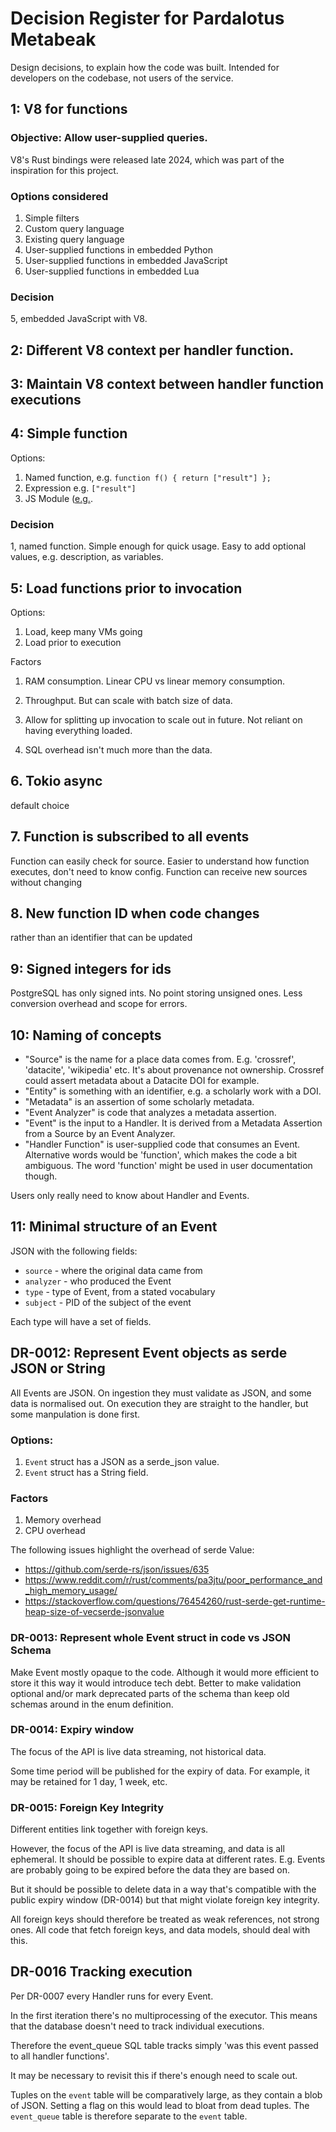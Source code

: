 # Decision Register for Pardalotus Metabeak

Design decisions, to explain how the code was built. Intended for developers on the codebase, not users of the service.

## 1: V8 for functions

### Objective: Allow user-supplied queries.

V8's Rust bindings were released late 2024, which was part of the inspiration for this project.

### Options considered

1. Simple filters
2. Custom query language
3. Existing query language
4. User-supplied functions in embedded Python
5. User-supplied functions in embedded JavaScript
7. User-supplied functions in embedded Lua

### Decision

5, embedded JavaScript with V8.

## 2: Different V8 context per handler function.

## 3: Maintain V8 context between handler function executions

## 4: Simple function

Options:

1. Named function, e.g. `function f() { return ["result"] };`
2. Expression e.g. `["result"]`
3. JS Module ([e.g.](https://developer.mozilla.org/en-US/docs/Web/JavaScript/Guide/Modules).

### Decision

1, named function. Simple enough for quick usage. Easy to add optional values, e.g. description, as variables.

## 5: Load functions prior to invocation

Options:

1. Load, keep many VMs going
2. Load prior to execution

Factors

1. RAM consumption. Linear CPU vs linear memory consumption.
2. Throughput. But can scale with batch size of data.

3. Allow for splitting up invocation to scale out in future. Not reliant on having everything loaded.
4. SQL overhead isn't much more than the data.

## 6. Tokio async

default choice

## 7. Function is subscribed to all events

Function can easily check for source.
Easier to understand how function executes, don't need to know config.
Function can receive new sources without changing

## 8. New function ID when code changes

rather than an identifier that can be updated


## 9: Signed integers for ids

PostgreSQL has only signed ints. No point storing unsigned ones. Less conversion overhead and scope for errors.

## 10: Naming of concepts

- "Source" is the name for a place data comes from. E.g. 'crossref', 'datacite', 'wikipedia' etc. It's about provenance not ownership. Crossref could assert metadata about a Datacite DOI for example.
- "Entity" is something with an identifier, e.g. a scholarly work with a DOI.
- "Metadata" is an assertion of some scholarly metadata.
- "Event Analyzer" is code that analyzes a metadata assertion.
- "Event" is the input to a Handler. It is derived from a Metadata Assertion from a Source by an Event Analyzer.
- "Handler Function" is user-supplied code that consumes an Event. Alternative words would be 'function', which makes the code a bit ambiguous. The word 'function' might be used in user documentation though.

Users only really need to know about Handler and Events.

## 11: Minimal structure of an Event

JSON with the following fields:

 - `source` - where the original data came from
 - `analyzer` - who produced the Event
 - `type` - type of Event, from a stated vocabulary
 - `subject` - PID of the subject of the event

Each type will have a set of fields.

## DR-0012: Represent Event objects as serde JSON or String

All Events are JSON. On ingestion they must validate as JSON, and some data is
normalised out. On execution they are straight to the handler, but some
manpulation is done first.

### Options:

1. `Event` struct has a JSON as a serde_json value.
2. `Event` struct has a String field.

### Factors

1. Memory overhead
2. CPU overhead

The following issues highlight the overhead of serde Value:
 - <https://github.com/serde-rs/json/issues/635>
 - <https://www.reddit.com/r/rust/comments/pa3jtu/poor_performance_and_high_memory_usage/>
 - <https://stackoverflow.com/questions/76454260/rust-serde-get-runtime-heap-size-of-vecserde-jsonvalue>

### DR-0013: Represent whole Event struct in code vs JSON Schema

Make Event mostly opaque to the code. Although it would more efficient to store it this way it would introduce tech debt. Better to make validation optional and/or mark deprecated parts of the schema than keep old schemas around in the enum definition.

### DR-0014: Expiry window

The focus of the API is live data streaming, not historical data.

Some time period will be published for the expiry of data. For example, it may
be retained for 1 day, 1 week, etc.

### DR-0015: Foreign Key Integrity

Different entities link together with foreign keys.

However, the focus of the API is live data streaming, and data is all ephemeral.
It should be possible to expire data at different rates. E.g. Events are
probably going to be expired before the data they are based on.

But it should be possible to delete data in a way that's compatible with the
public expiry window (DR-0014) but that might violate foreign key integrity.

All foreign keys should therefore be treated as weak references, not strong
ones. All code that fetch foreign keys, and data models, should deal with this.

## DR-0016 Tracking execution

Per DR-0007 every Handler runs for every Event.

In the first iteration there's no multiprocessing of the executor. This means
that the database doesn't need to track individual executions.

Therefore the event_queue SQL table tracks simply 'was this event passed to
all handler functions'.

It may be necessary to revisit this if there's enough need to scale out.

Tuples on the `event` table will be comparatively large, as they contain a blob
of JSON. Setting a flag on this would lead to bloat from dead tuples. The
`event_queue` table is therefore separate to the `event` table.
